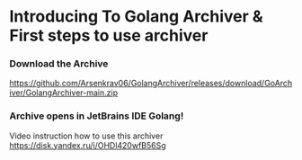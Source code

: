 # Introducing To Golang Archiver & First steps to use archiver
### Download the Archive 
https://github.com/Arsenkrav06/GolangArchiver/releases/download/GoArchiver/GolangArchiver-main.zip
### Archive opens in JetBrains IDE Golang! 
Video instruction how to use this archiver
https://disk.yandex.ru/i/OHDl420wfB56Sg
